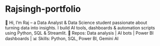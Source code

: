 # Rajsingh-portfolio
👋 Hi, I’m Raj – a Data Analyst &amp; Data Science student passionate about turning data into insights. I build AI tools, dashboards &amp; automation scripts using Python, SQL &amp; Streamlit. 📁 Repos: Data analysis | AI bots | Power BI dashboards | 📊 Skills: Python, SQL, Power BI, Gemini AI
